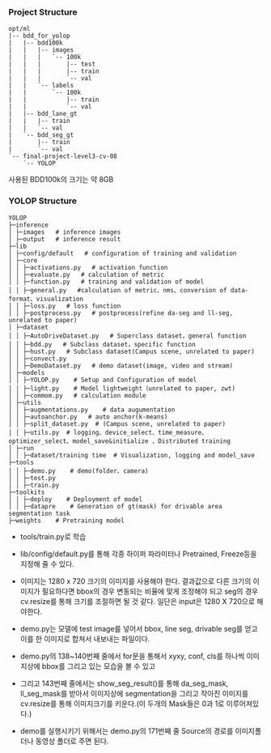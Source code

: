 ### Project Structure
```
opt/ml
|-- bdd_for_yolop
|   |-- bdd100k
|   |   |-- images
|   |   |   `-- 100k
|   |   |       |-- test
|   |   |       |-- train
|   |   |       `-- val
|   |   `-- labels
|   |       `-- 100k
|   |           |-- train
|   |           `-- val
|   |-- bdd_lane_gt
|   |   |-- train
|   |   `-- val
|   `-- bdd_seg_gt
|       |-- train
|       `-- val
`-- final-project-level3-cv-08
    `-- YOLOP
```
사용된 BDD100k의 크기는 약 8GB

### YOLOP Structure
```
YOLOP
├─inference
│ ├─images   # inference images
│ ├─output   # inference result
├─lib
│ ├─config/default   # configuration of training and validation
│ ├─core    
│ │ ├─activations.py   # activation function
│ │ ├─evaluate.py   # calculation of metric
│ │ ├─function.py   # training and validation of model
│ │ ├─general.py   #calculation of metric、nms、conversion of data-format、visualization
│ │ ├─loss.py   # loss function
│ │ ├─postprocess.py   # postprocess(refine da-seg and ll-seg, unrelated to paper)
│ ├─dataset
│ │ ├─AutoDriveDataset.py   # Superclass dataset，general function
│ │ ├─bdd.py   # Subclass dataset，specific function
│ │ ├─hust.py   # Subclass dataset(Campus scene, unrelated to paper)
│ │ ├─convect.py 
│ │ ├─DemoDataset.py   # demo dataset(image, video and stream)
│ ├─models
│ │ ├─YOLOP.py    # Setup and Configuration of model
│ │ ├─light.py    # Model lightweight（unrelated to paper, zwt)
│ │ ├─commom.py   # calculation module
│ ├─utils
│ │ ├─augmentations.py    # data augumentation
│ │ ├─autoanchor.py   # auto anchor(k-means)
│ │ ├─split_dataset.py  # (Campus scene, unrelated to paper)
│ │ ├─utils.py  # logging、device_select、time_measure、optimizer_select、model_save&initialize 、Distributed training
│ ├─run
│ │ ├─dataset/training time  # Visualization, logging and model_save
├─tools
│ │ ├─demo.py    # demo(folder、camera)
│ │ ├─test.py    
│ │ ├─train.py    
├─toolkits
│ │ ├─deploy    # Deployment of model
│ │ ├─datapre    # Generation of gt(mask) for drivable area segmentation task
├─weights    # Pretraining model
```
* tools/train.py로 학습
* lib/config/default.py를 통해 각종 하이퍼 파라미터나 Pretrained, Freeze등을 지정해 줄 수 있다.

* 이미지는 1280 x 720 크기의 이미지를 사용해야 한다. 결과값으로 다른 크기의 이미지가 필요하다면 bbox의 경우 변동되는 비율에 맞게 조정해야 되고 seg의 경우 cv.resize를 통해 크기를 조절하면 될 것 같다. 일단은 input은 1280 X 720으로 해야한다.
* demo.py는 모델에 test image를 넣어서 bbox, line seg, drivable seg를 얻고 이를 한 이미지로 합쳐서 내보내는 파일이다.
* demo.py의 138~140번째 줄에서 for문을 통해서 xyxy, conf, cls를 하나씩 이미지상에 bbox를 그리고 있는 모습을 볼 수 있고
* 그리고 143번째 줄에서는 show_seg_result()를 통해 da_seg_mask, ll_seg_mask를 받아서 이미지상에 segmentation을 그리고 작아진 이미지를 cv.resize를 통해 이미지크기를 키운다.(이 두개의 Mask들은 0과 1로 이루어져있다.)

* demo를 실행시키기 위해서는 demo.py의 171번째 줄 Source의 경로를 이미지폴더나 동영상 폴더로 주면 된다.
